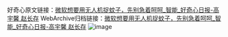 好奇心原文链接：[微软想要用无人机捉蚊子，先别急着呵呵_智能_好奇心日报-高宇馨 赵长存](https://www.qdaily.com/articles/10719.html)
WebArchive归档链接：[微软想要用无人机捉蚊子，先别急着呵呵_智能_好奇心日报-高宇馨 赵长存](http://web.archive.org/web/20190623163207/https://www.qdaily.com/articles/10719.html)
![image](http://ww3.sinaimg.cn/large/007d5XDply1g3wc8jej7hj30u02xf1kx)